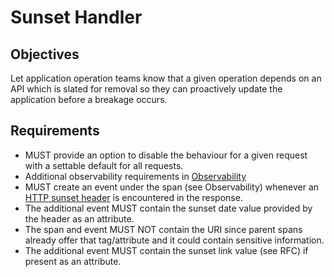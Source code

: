# Sunset Handler

## Objectives

Let application operation teams know that a given operation depends on an API which is slated for removal so they can proactively update the application before a breakage occurs.

## Requirements

- MUST provide an option to disable the behaviour for a given request with a settable default for all requests.
- Additional observability requirements in [Observability](../Observability.md)
- MUST create an event under the span (see Observability) whenever an [HTTP sunset header](https://datatracker.ietf.org/doc/html/rfc8594) is encountered in the response.
- The additional event MUST contain the sunset date value provided by the header as an attribute.
- The span and event MUST NOT contain the URI since parent spans already offer that tag/attribute and it could contain sensitive information.
- The additional event MUST contain the sunset link value (see RFC) if present as an attribute.
